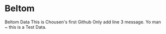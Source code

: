 # Beltom
Beltom Data
This is Chousen's first Github
Only add line 3 message.
Yo man ~ this is a Test Data.
